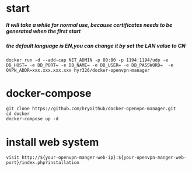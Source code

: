 # start
##### It will take a while for normal use, because certificates needs to be generated when the first start
##### the default language is EN,you can change it by set the LAN value to CN
    docker run -d --add-cap NET_ADMIN -p 80:80 -p 1194:1194/udp -e DB_HOST= -e DB_PORT= -e DB_NAME= -e DB_USER= -e DB_PASSWORD=  -e OVPN_ADDR=xxx.xxx.xxx.xxx hyr326/docker-openvpn-manager

# docker-compose
    git clone https://github.com/hryGithub/docker-openvpn-manager.git
    cd docker
    docker-compose up -d

# install web system
    visit http://${your-openvpn-manger-web-ip}:${your-openvpn-manger-web-port}/index.php?installation